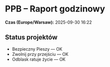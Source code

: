 # PPB – Raport godzinowy
**Czas (Europe/Warsaw):** 2025-09-30 16:22

## Status projektów
- Bezpieczny Pieszy — OK
- Zwolnij przy przejściu — OK
- Odblask ratuje życie — OK

